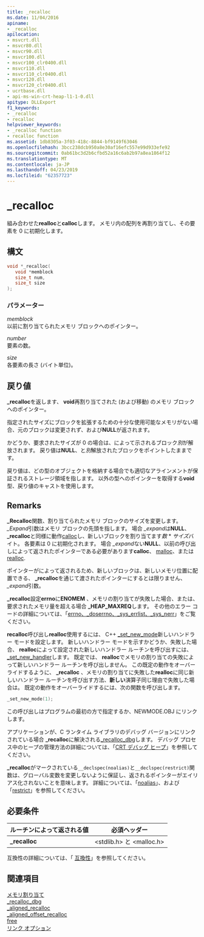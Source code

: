 ```yaml
---
title: _recalloc
ms.date: 11/04/2016
apiname:
- _recalloc
apilocation:
- msvcrt.dll
- msvcr80.dll
- msvcr90.dll
- msvcr100.dll
- msvcr100_clr0400.dll
- msvcr110.dll
- msvcr110_clr0400.dll
- msvcr120.dll
- msvcr120_clr0400.dll
- ucrtbase.dll
- api-ms-win-crt-heap-l1-1-0.dll
apitype: DLLExport
f1_keywords:
- _recalloc
- recalloc
helpviewer_keywords:
- _recalloc function
- recalloc function
ms.assetid: 1db8305a-3f03-418c-8844-bf9149f63046
ms.openlocfilehash: 3bcc238dcb950a8e30af16efc557e99d933efe92
ms.sourcegitcommit: 0ab61bc3d2b6cfbd52a16c6ab2b97a8ea1864f12
ms.translationtype: MT
ms.contentlocale: ja-JP
ms.lasthandoff: 04/23/2019
ms.locfileid: "62357723"
---
```

# <a name="recalloc"></a>_recalloc

組み合わせた**realloc**と**calloc**します。 メモリ内の配列を再割り当てし、その要素を 0 に初期化します。

## <a name="syntax"></a>構文

```C
void *_recalloc(
   void *memblock
   size_t num,
   size_t size
);
```

### <a name="parameters"></a>パラメーター

*memblock*<br/>
以前に割り当てられたメモリ ブロックへのポインター。

*number*<br/>
要素の数。

*size*<br/>
各要素の長さ (バイト単位)。

## <a name="return-value"></a>戻り値

**_recalloc**を返します、 **void**再割り当てされた (および移動) のメモリ ブロックへのポインター。

指定されたサイズにブロックを拡張するための十分な使用可能なメモリがない場合、元のブロックは変更されず、および**NULL**が返されます。

かどうか、要求されたサイズが 0 の場合は、によって示されるブロック*別*が解放されます。 戻り値は**NULL**、と*別*解放されたブロックをポイントしたままです。

戻り値は、どの型のオブジェクトを格納する場合でも適切なアラインメントが保証されるストレージ領域を指します。 以外の型へのポインターを取得する**void**型、戻り値のキャストを使用します。

## <a name="remarks"></a>Remarks

**_Recalloc**関数、割り当てられたメモリ ブロックのサイズを変更します。 *_Expand*引数はメモリ ブロックの先頭を指します。 場合 *_expand*は**NULL**、 **_recalloc**と同様に動作[calloc](calloc.md)し、新しいブロックを割り当てます*数* * *サイズ*バイト。 各要素は 0 に初期化されます。 場合 *_expand*ない**NULL**、以前の呼び出しによって返されたポインターである必要があります**calloc**、 [malloc](malloc.md)、または[realloc](realloc.md).

ポインターがによって返されるため、新しいブロックは、新しいメモリ位置に配置できる、 **_recalloc**を通じて渡されたポインターにするとは限りません、 *_expand*引数。

**_recalloc**設定**errno**に**ENOMEM** 、メモリの割り当てが失敗した場合、または、要求されたメモリ量を超える場合 **_HEAP_MAXREQ**します。 その他のエラー コードの詳細については、「[errno、_doserrno、_sys_errlist、_sys_nerr](../../c-runtime-library/errno-doserrno-sys-errlist-and-sys-nerr.md)」をご覧ください。

**recalloc**呼び出し**realloc**使用するには、 C++ [_set_new_mode](set-new-mode.md)新しいハンドラー モードを設定します。 新しいハンドラー モードを示すかどうか、失敗した場合、 **realloc**によって設定された新しいハンドラー ルーチンを呼び出すには、 [_set_new_handler](set-new-handler.md)します。 既定では、 **realloc**でメモリの割り当ての失敗によって新しいハンドラー ルーチンを呼び出しません。 この既定の動作をオーバーライドするように、 **_recalloc** 、メモリの割り当てに失敗した**realloc**に同じ新しいハンドラー ルーチンを呼び出す方法、**新しい**演算子同じ理由で失敗した場合は。 既定の動作をオーバーライドするには、次の関数を呼び出します。

```C
_set_new_mode(1);
```

この呼び出しはプログラムの最初の方で指定するか、NEWMODE.OBJ にリンクします。

アプリケーションが、C ランタイム ライブラリのデバッグ バージョンにリンクされている場合 **_recalloc**に解決される[_recalloc_dbg](recalloc-dbg.md)します。 デバッグ プロセス中のヒープの管理方法の詳細については、「[CRT デバッグ ヒープ](/visualstudio/debugger/crt-debug-heap-details)」を参照してください。

**_recalloc**がマークされている`__declspec(noalias)`と`__declspec(restrict)`関数は、グローバル変数を変更しないように保証し、返されるポインターがエイリアス化されないことを意味します。 詳細については、「[noalias](../../cpp/noalias.md)」、および「[restrict](../../cpp/restrict.md)」を参照してください。

## <a name="requirements"></a>必要条件

|ルーチンによって返される値|必須ヘッダー|
|-------------|---------------------|
|**_recalloc**|\<stdlib.h> と \<malloc.h>|

互換性の詳細については、「 [互換性](../../c-runtime-library/compatibility.md)」を参照してください。

## <a name="see-also"></a>関連項目

[メモリ割り当て](../../c-runtime-library/memory-allocation.md)<br/>
[_recalloc_dbg](recalloc-dbg.md)<br/>
[_aligned_recalloc](aligned-recalloc.md)<br/>
[_aligned_offset_recalloc](aligned-offset-recalloc.md)<br/>
[free](free.md)<br/>
[リンク オプション](../../c-runtime-library/link-options.md)<br/>
